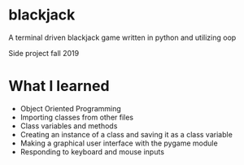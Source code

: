 # blackjack
A terminal driven blackjack game written in python and utilizing oop

Side project fall 2019

# What I learned
* Object Oriented Programming 
* Importing classes from other files 
* Class variables and methods
* Creating an instance of a class and saving it as a class variable
* Making a graphical user interface with the pygame module
* Responding to keyboard and mouse inputs 


